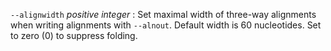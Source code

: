 `--alignwidth` *positive integer*
: Set maximal width of three-way alignments when writing alignments
  with `--alnout`. Default width is 60 nucleotides. Set to zero (0) to
  suppress folding.
